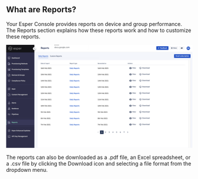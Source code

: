 ## What are Reports? 

Your Esper Console provides reports on device and group performance. The Reports section explains how these reports work and how to customize these reports.

![report main screen](./images/reports-main.png)


The reports can also be downloaded as a .pdf file, an Excel spreadsheet, or a .csv file by clicking the Download icon and selecting a file format from the dropdown menu.



